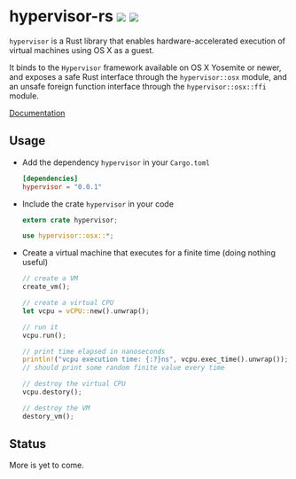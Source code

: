 # hypervisor-rs [![](http://meritbadge.herokuapp.com/hypervisor)](https://crates.io/crates/hypervisor) [![](https://img.shields.io/badge/license-MIT-blue.svg)](https://github.com/saurvs/hypervisor-rs/blob/master/LICENSE.md)

`hypervisor` is a Rust library that enables hardware-accelerated execution of
virtual machines using OS X as a guest.

It binds to the `Hypervisor` framework available on OS X Yosemite or newer,
and exposes a safe Rust interface through the `hypervisor::osx` module, and an
unsafe foreign function interface through the `hypervisor::osx::ffi` module.

[Documentation](https://saurvs.github.io/hypervisor-rs/)

## Usage

* Add the dependency ```hypervisor``` in your ```Cargo.toml```
  ```toml
  [dependencies]
  hypervisor = "0.0.1"
  ```

* Include the crate ```hypervisor``` in your code
  ```rust
  extern crate hypervisor;

  use hypervisor::osx::*;
  ```

* Create a virtual machine that executes for a finite time (doing nothing useful)
  ```rust
  // create a VM
  create_vm();

  // create a virtual CPU
  let vcpu = vCPU::new().unwrap();

  // run it
  vcpu.run();

  // print time elapsed in nanoseconds
  println!("vcpu execution time: {:?}ns", vcpu.exec_time().unwrap());
  // should print some random finite value every time

  // destroy the virtual CPU
  vcpu.destory();

  // destroy the VM
  destory_vm();
  ```

## Status

More is yet to come.
